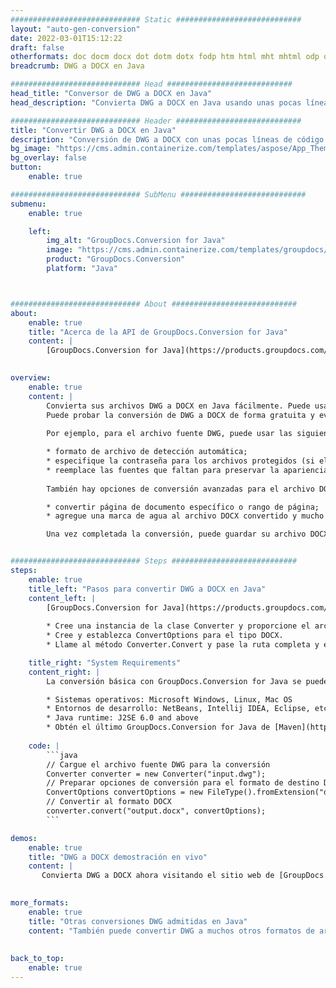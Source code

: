 ```yaml
---
############################# Static ############################
layout: "auto-gen-conversion"
date: 2022-03-01T15:12:22
draft: false
otherformats: doc docm docx dot dotm dotx fodp htm html mht mhtml odp odt otp pot potm potx pps ppsm ppsx ppt pptm pptx rtf
breadcrumb: DWG a DOCX en Java

############################# Head ############################
head_title: "Conversor de DWG a DOCX en Java"
head_description: "Convierta DWG a DOCX en Java usando unas pocas líneas de código. Utilice la API de conversión de documentos de GroupDocs para convertir más de 160 formatos de archivo."

############################# Header ############################
title: "Convertir DWG a DOCX en Java"
description: "Conversión de DWG a DOCX con unas pocas líneas de código Java"
bg_image: "https://cms.admin.containerize.com/templates/aspose/App_Themes/V3/images/bg/header1.png"
bg_overlay: false
button:
    enable: true

############################# SubMenu ############################
submenu:
    enable: true

    left:
        img_alt: "GroupDocs.Conversion for Java"
        image: "https://cms.admin.containerize.com/templates/groupdocs/images/product-logos/90x90-noborder/groupdocs-conversion-java.png"
        product: "GroupDocs.Conversion"
        platform: "Java"



############################# About ############################
about:
    enable: true
    title: "Acerca de la API de GroupDocs.Conversion for Java"
    content: |
        [GroupDocs.Conversion for Java](https://products.groupdocs.com/conversion/java/) se puede usar para convertir Microsoft Word, Excel, PowerPoint, PDF, Visio y otros formatos. GroupDocs.Conversion es una API independiente que es adecuada para sistemas internos y de back-end donde se requiere un alto rendimiento. No depende de ningún software como Microsoft u Open Office.
    

overview:
    enable: true
    content: |
        Convierta sus archivos DWG a DOCX en Java fácilmente. Puede usar solo un par de líneas de código Java en cualquier plataforma de su elección, como Windows, Linux, macOS.
        Puede probar la conversión de DWG a DOCX de forma gratuita y evaluar la calidad de los resultados de la conversión. Junto con los escenarios de conversión de archivos simples, puede probar opciones más avanzadas para cargar el archivo de origen DWG y para guardar el resultado de salida DOCX. 
        
        Por ejemplo, para el archivo fuente DWG, puede usar las siguientes opciones de carga:

        * formato de archivo de detección automática;
        * especifique la contraseña para los archivos protegidos (si el formato de archivo lo admite);
        * reemplace las fuentes que faltan para preservar la apariencia del documento.
        
        También hay opciones de conversión avanzadas para el archivo DOCX:

        * convertir página de documento específico o rango de página;
        * agregue una marca de agua al archivo DOCX convertido y mucho más.

        Una vez completada la conversión, puede guardar su archivo DOCX en la ruta del archivo local o en cualquier almacenamiento de terceros como FTP, Amazon S3, Google Drive, Dropbox, etc. Tenga en cuenta que para convertir DWG a DOCX no es necesario instalar ningún software adicional, como MS Office, Open Office, Adobe Acrobat Reader, etc.


############################# Steps ############################
steps:
    enable: true
    title_left: "Pasos para convertir DWG a DOCX en Java"
    content_left: |
        [GroupDocs.Conversion for Java](https://products.groupdocs.com/conversion/java/) facilita a los desarrolladores convertir un archivo DWG a DOCX con unas pocas líneas de código.
        
        * Cree una instancia de la clase Converter y proporcione el archivo DWG con la ruta completa
        * Cree y establezca ConvertOptions para el tipo DOCX.
        * Llame al método Converter.Convert y pase la ruta completa y el formato (DOCX) como parámetro

    title_right: "System Requirements"
    content_right: |
        La conversión básica con GroupDocs.Conversion for Java se puede realizar en unos pocos pasos simples. Nuestras API son compatibles con todas las principales plataformas y sistemas operativos. Antes de ejecutar el código a continuación, asegúrese de tener instalados los siguientes requisitos previos en su sistema.

        * Sistemas operativos: Microsoft Windows, Linux, Mac OS
        * Entornos de desarrollo: NetBeans, Intellij IDEA, Eclipse, etc.
        * Java runtime: J2SE 6.0 and above
        * Obtén el último GroupDocs.Conversion for Java de [Maven](https://repository.groupdocs.com/webapp/#/artifacts/browse/tree/General/repo/com/groupdocs/groupdocs-conversion)
         
    code: |
        ```java    
        // Cargue el archivo fuente DWG para la conversión
        Converter converter = new Converter("input.dwg");
        // Preparar opciones de conversión para el formato de destino DOCX
        ConvertOptions convertOptions = new FileType().fromExtension("docx").getConvertOptions();
        // Convertir al formato DOCX
        converter.convert("output.docx", convertOptions);
        ```

demos:
    enable: true
    title: "DWG a DOCX demostración en vivo"
    content: |
       Convierta DWG a DOCX ahora visitando el sitio web de [GroupDocs.Conversion App](https://products.groupdocs.app/conversion/family). La demostración en línea tiene las siguientes ventajas
          

more_formats:
    enable: true
    title: "Otras conversiones DWG admitidas en Java"
    content: "También puede convertir DWG a muchos otros formatos de archivo. Consulte la lista a continuación."
       
       
back_to_top:
    enable: true
---
```


